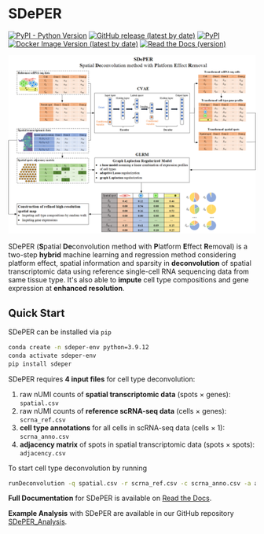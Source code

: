 # SDePER
[![PyPI - Python Version](https://img.shields.io/pypi/pyversions/sdeper)](https://www.python.org/) [![GitHub release (latest by date)](https://img.shields.io/github/v/release/az7jh2/SDePER)](https://github.com/az7jh2/SDePER) [![PyPI](https://img.shields.io/pypi/v/sdeper)](https://pypi.org/project/sdeper/) [![Docker Image Version (latest by date)](https://img.shields.io/docker/v/az7jh2/sdeper?label=docker)](https://hub.docker.com/repository/docker/az7jh2/sdeper/general) [![Read the Docs (version)](https://img.shields.io/readthedocs/sdeper/latest)](https://sdeper.readthedocs.io/en/latest/)

![flowchart](Flowchart.png)

SDePER (**S**patial **De**convolution method with **P**latform **E**ffect **R**emoval) is a two-step **hybrid** machine learning and regression method considering platform effect, spatial information and sparsity in **deconvolution** of spatial transcriptomic data using reference single-cell RNA sequencing data from same tissue type. It's also able to **impute** cell type compositions and gene expression at **enhanced resolution**.

## Quick Start

SDePER can be installed via `pip`

```bash
conda create -n sdeper-env python=3.9.12
conda activate sdeper-env
pip install sdeper
```

SDePER requires **4 input files** for cell type deconvolution:

1. raw nUMI counts of **spatial transcriptomic data** (spots × genes): `spatial.csv`
2. raw nUMI counts of **reference scRNA-seq data** (cells × genes): `scrna_ref.csv`
3. **cell type annotations** for all cells in scRNA-seq data (cells × 1): `scrna_anno.csv`
4. **adjacency matrix** of spots in spatial transcriptomic data (spots × spots): `adjacency.csv`

To start cell type deconvolution by running

```bash
runDeconvolution -q spatial.csv -r scrna_ref.csv -c scrna_anno.csv -a adjacency.csv
```

**Full Documentation** for SDePER is available on [Read the Docs](https://sdeper.readthedocs.io/en/latest/).

**Example Analysis** with SDePER are available in our GitHub repository [SDePER_Analysis](https://github.com/az7jh2/SDePER_Analysis).
